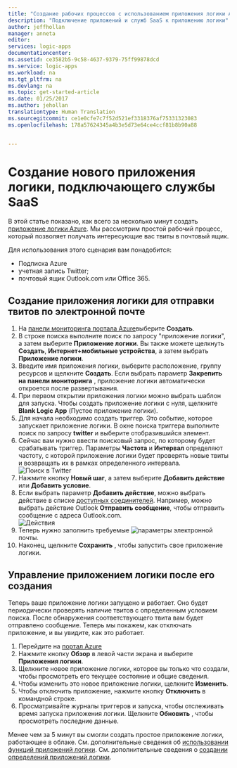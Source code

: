 ```yaml
---
title: "Создание рабочих процессов с использованием приложения логики Azure | Документация Майкрософт"
description: "Подключение приложений и служб SaaS к приложению логики"
author: jeffhollan
manager: anneta
editor: 
services: logic-apps
documentationcenter: 
ms.assetid: ce3582b5-9c58-4637-9379-75ff99878dcd
ms.service: logic-apps
ms.workload: na
ms.tgt_pltfrm: na
ms.devlang: na
ms.topic: get-started-article
ms.date: 01/25/2017
ms.author: jehollan
translationtype: Human Translation
ms.sourcegitcommit: ce1e0cfe7c7f52d521ef3318376af75331323083
ms.openlocfilehash: 178a57624345a4b3e5d73e64ce4ccf81b8b90a88


---
```

# <a name="create-a-new-logic-app-connecting-saas-services"></a>Создание нового приложения логики, подключающего службы SaaS
В этой статье показано, как всего за несколько минут создать [приложение логики Azure](logic-apps-what-are-logic-apps.md). Мы рассмотрим простой рабочий процесс, который позволяет получать интересующие вас твиты в почтовый ящик.

Для использования этого сценария вам понадобится:

* Подписка Azure
* учетная запись Twitter;
* почтовый ящик Outlook.com или Office 365.

## <a name="create-a-new-logic-app-to-email-you-tweets"></a>Создание приложения логики для отправки твитов по электронной почте
1. На [панели мониторинга портала Azure](https://portal.azure.com)выберите **Создать**. 
2. В строке поиска выполните поиск по запросу "приложение логики", а затем выберите **Приложение логики**. Вы также можете щелкнуть **Создать**, **Интернет+мобильные устройства**, а затем выбрать **Приложение логики**. 
3. Введите имя приложения логики, выберите расположение, группу ресурсов и щелкните **Создать**.  Если выбрать параметр **Закрепить на панели мониторинга** , приложение логики автоматически откроется после развертывания.  
4. При первом открытии приложения логики можно выбрать шаблон для запуска.  Чтобы создать приложение логики с нуля, щелкните **Blank Logic App** (Пустое приложение логики). 
5. Для начала необходимо создать триггер.  Это событие, которое запускает приложение логики.  В окне поиска триггера выполните поиск по запросу **twitter** и выберите отобразившийся элемент.
6. Сейчас вам нужно ввести поисковый запрос, по которому будет срабатывать триггер.  Параметры **Частота** и **Интервал** определяют частоту, с которой приложение логики будет проверять новые твиты и возвращать их в рамках определенного интервала.
    ![Поиск в Twitter](media/logic-apps-create-a-logic-app/twittersearch.png)
7. Нажмите кнопку **Новый шаг**, а затем выберите **Добавить действие** или **Добавить условие**.
8. Если выбрать параметр **Добавить действие**, можно выбрать действие в списке [доступных соединителей](../connectors/apis-list.md). Например, можно выбрать действие Outlook **Отправить сообщение**, чтобы отправить сообщение с адреса Outlook.com.  
    ![Действия](media/logic-apps-create-a-logic-app/actions.png)
9. Теперь нужно заполнить требуемые  ![параметры](media/logic-apps-create-a-logic-app/parameters.png) электронной почты.
10. Наконец, щелкните **Сохранить** , чтобы запустить свое приложение логики.

## <a name="manage-your-logic-app-after-creation"></a>Управление приложением логики после его создания
Теперь ваше приложение логики запущено и работает. Оно будет периодически проверять наличие твитов с определенным условием поиска. После обнаружения соответствующего твита вам будет отправлено сообщение. Теперь мы покажем, как отключать приложение, и вы увидите, как это работает.

1. Перейдите на [портал Azure](https://portal.azure.com)
2. Нажмите кнопку **Обзор** в левой части экрана и выберите **Приложения логики**.
3. Щелкните новое приложение логики, которое вы только что создали, чтобы просмотреть его текущее состояние и общие сведения.
4. Чтобы изменить это новое приложение логики, щелкните **Изменить**.
5. Чтобы отключить приложение, нажмите кнопку **Отключить** в командной строке.
6. Просматривайте журналы триггеров и запуска, чтобы отслеживать время запуска приложения логики.  Щелкните **Обновить** , чтобы просмотреть последние данные.

Менее чем за 5 минут вы смогли создать простое приложение логики, работающее в облаке. См. дополнительные сведения об [использовании функций приложений логики]. См. дополнительные сведения о [создании определений приложений логики](../logic-apps/logic-apps-author-definitions.md).

<!-- Shared links -->
[Azure portal]: https://portal.azure.com
[использовании функций приложений логики]: logic-apps-create-a-logic-app.md



<!--HONumber=Jan17_HO4-->


